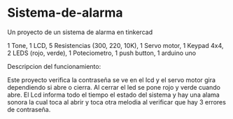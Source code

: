 # Sistema-de-alarma
Un proyecto de un sistema de alarma en tinkercad

1 Tone,
1 LCD,
5 Resistencias (300, 220, 10K),
1 Servo motor,
1 Keypad 4x4,
2 LEDS (rojo, verde),
1 Poteciometro,
1 push button,
1 arduino uno

Descripcion del funcionamiento:

Este proyecto  verifica la contraseña se ve en el lcd y el servo motor gira dependiendo si abre o cierra. 
Al cerrar el led se pone rojo y verde cuando abre.
El Lcd informa todo el tiempo el estado del sistema y hay una alama sonora la cual toca al abrir
y toca otra melodia al verificar que hay 3 errores de contraseña.
